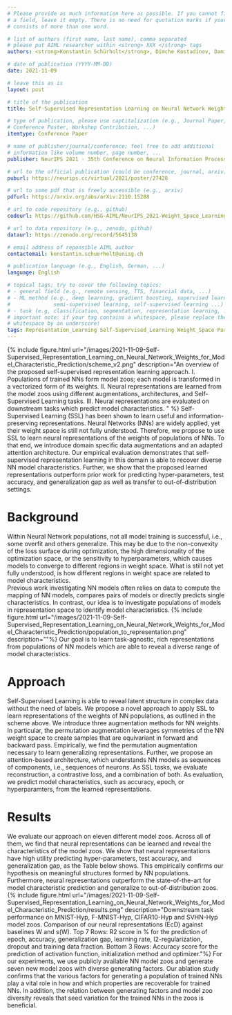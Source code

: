 ```yaml
---
# Please provide as much information here as possible. If you cannot fill in
# a field, leave it empty. There is no need for quotation marks if your entry
# consists of more than one word.

# list of authors (first name, last name), comma separated
# please put AIML researcher within <strong> XXX </strong> tags
authors: <strong>Konstantin Schürholt</strong>, Dimche Kostadinov, Damian Borth

# date of publication (YYYY-MM-DD)
date: 2021-11-09

# leave this as is
layout: post

# title of the publication
title: Self-Supervised Representation Learning on Neural Network Weights for Model Characteristic Prediction

# type of publication, please use captitalization (e.g., Journal Paper,
# Conference Poster, Workshop Contribution, ...)
itemtype: Conference Paper

# name of publisher/journal/conference; feel free to add additional
# information like volume number, page number, ...
publisher: NeurIPS 2021 - 35th Conference on Neural Information Processing Systems, Sydney, Australia.

# url to the official publication (could be conference, journal, arxiv)
puburl: https://neurips.cc/virtual/2021/poster/27428

# url to some pdf that is freely accessible (e.g., arxiv)
pdfurl: https://arxiv.org/abs/arXiv:2110.15288

# url to code repository (e.g., github)
codeurl: https://github.com/HSG-AIML/NeurIPS_2021-Weight_Space_Learning

# url to data repository (e.g., zenodo, github)
dataurl: https://zenodo.org/record/5645138

# email address of reponsible AIML author
contactemail: konstantin.schuerholt@unisg.ch

# publication language (e.g., English, German, ...)
language: English

# topical tags; try to cover the following topics:
# - general field (e.g., remote sensing, TTS, financial data, ...)
# - ML method (e.g., deep learning, gradient boosting, supervised learning,
#              semi-supervised learning, self-supervised learning ...)
# - task (e.g, classification, segmentation, representation learning, ...)
# important note: if your tag contains a whitespace, please replace the
# whitespace by an underscore!
tags: Representation_Learning Self-Supervised_Learning Weight_Space Parameter_Space Augmentation Model_Zoos
---
```


<!-- ![alt text](/images/2021-11-09-Self-Supervised_Representation_Learning_on_Neural_Network_Weights_for_Model_Characteristic_Prediction/scheme_v2.png) -->
{% include figure.html
url="/images/2021-11-09-Self-Supervised_Representation_Learning_on_Neural_Network_Weights_for_Model_Characteristic_Prediction/scheme_v2.png"
description="An overview of the proposed self-supervised representation learning approach. I. Populations of trained NNs form model zoos; each model is transformed in a vectorized form of its weights. II. Neural representations are learned from the model zoos using different augmentations, architectures, and Self-Supervised Learning tasks. III. Neural representations are evaluated on downstream tasks which predict model characteristics.
" %}
Self-Supervised Learning (SSL) has been shown to learn useful and information-preserving representations. Neural Networks (NNs) are widely applied, yet their weight space is still not fully understood. Therefore, we propose to use SSL to learn neural representations of the weights of populations of NNs. To that end, we introduce domain specific data augmentations and an adapted attention architecture.  Our empirical evaluation demonstrates that self-supervised representation learning in this domain is able to recover diverse NN model characteristics. Further, we show that the proposed learned representations outperform prior work for predicting hyper-parameters, test accuracy, and generalization gap as well as transfer to out-of-distribution settings.

# Background
Within Neural Network populations, not all model training is successful, i.e., some overfit and others generalize. This may be due to the non-convexity of the loss surface during optimization, the high dimensionality of the optimization space, or the sensitivity to hyperparameters, which causes models to converge to different regions in weight space. What is still not yet fully understood, is how different regions in weight space are related to model characteristics.  
Previous work investigating NN models often relies on data to compute the mapping of NN models, compares pairs of models or directly predicts single characteristics. In contrast, our idea is to investigate populations of models in representation space to identify model characteristics.
{% include figure.html
url="/images/2021-11-09-Self-Supervised_Representation_Learning_on_Neural_Network_Weights_for_Model_Characteristic_Prediction/population_to_representation.png"
description=""%}
Our goal is to learn task-agnostic, rich representations from populations of NN models which are able to reveal a diverse range of model characteristics. 

# Approach
Self-Supervised Learning is able to reveal latent structure in complex data without the need of labels. We propose a novel approach to apply SSL to learn representations of the weights of NN populations, as outlined in the scheme above. 
We introduce three augmentation methods for NN weights. In particular, the permutation augmentation leverages symmetries of the NN weight space to create samples that are equivariant in forward and backward pass. Empirically, we find the permutation augmentation necessary to learn generalizing representations. 
Further, we propose an attention-based architecture, which understands NN models as sequences of components, i.e., sequences of neurons. As SSL tasks, we evaluate reconstruction, a contrastive loss, and a combination of both.
As evaluation, we predict model characteristics, such as accuracy, epoch, or hyperparamters, from the learned representations.  

# Results
We evaluate our approach on eleven different model zoos. Across all of them, we find that neural representations can be learned and reveal the characteristics of the model zoos. We show that neural representations have high utility predicting hyper-parameters, test accuracy, and generalization gap, as the Table below shows. This empirically confirms our hypothesis on meaningful structures formed by NN populations. Furthermore, neural representations outperform the state-of-the-art for model characteristic prediction and generalize to out-of-distribution zoos. 
{% include figure.html
url="/images/2021-11-09-Self-Supervised_Representation_Learning_on_Neural_Network_Weights_for_Model_Characteristic_Prediction/results.png"
description="Downstream task performance on MNIST-Hyp, F-MNIST-Hyp, CIFAR10-Hyp and SVHN-Hyp model zoos. Comparison of our neural representations (EcD) against baselines W and s(W). Top 7 Rows: R2 score in % for the prediction of epoch, accuracy, generalization gap, learning rate, l2-regularization, dropout and training data fraction. Bottom 3 Rows: Accuracy score for the prediction of activation function, initialization method and optimizer."%}
For our experiments, we use publicly available NN model zoos and generate seven new model zoos with diverse generating factors. Our ablation study confirms that the various factors for generating a population of trained NNs play a vital role in how and which properties are recoverable for trained NNs. In addition, the relation between generating factors and model zoo diversity reveals that seed variation for the trained NNs in the zoos is beneficial.
